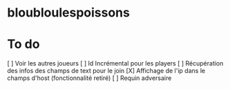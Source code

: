 # bloubloulespoissons

# To do
[ ] Voir les autres joueurs
[ ] Id Incrémental pour les players
[ ] Récupération des infos des champs de text pour le join
[X] Affichage de l'ip dans le champs d'host (fonctionnalité retiré)
[ ] Requin adversaire
